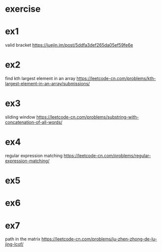 # exercise

# ex1
valid bracket 
https://juejin.im/post/5ddfa3def265da05ef59fe6e

# ex2 
find kth largest element in an array
https://leetcode-cn.com/problems/kth-largest-element-in-an-array/submissions/

# ex3 
sliding window
https://leetcode-cn.com/problems/substring-with-concatenation-of-all-words/

# ex4 
regular expression matching
https://leetcode-cn.com/problems/regular-expression-matching/

# ex5 

# ex6

# ex7
path in the matrix
https://leetcode-cn.com/problems/ju-zhen-zhong-de-lu-jing-lcof/
